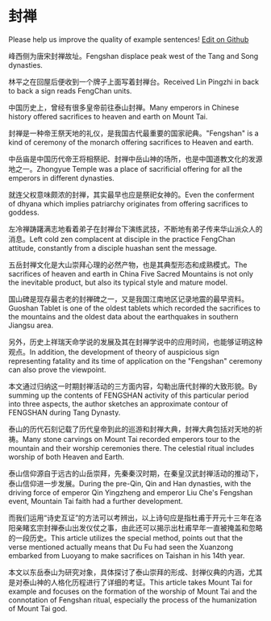 # 封禅

Please help us improve the quality of example sentences! [Edit on Github](https://github.com/jiyushe/jiyu-example-sentence-source/blob/main/chinese/fengshan_1.md)

<p><span class="chinese">峰西侧为唐宋封禅故址。</span><span class="english">Fengshan displace peak west of the Tang and Song dynasties.</span></p>

<p><span class="chinese">林平之在回屋后便收到一个牌子上面写着封禅台。</span><span class="english">Received Lin Pingzhi in back to back a sign reads FengChan units.</span></p>

<p><span class="chinese">中国历史上，曾经有很多皇帝前往泰山封禅。</span><span class="english">Many emperors in Chinese history offered sacrifices to heaven and earth on Mount Tai.</span></p>

<p><span class="chinese">封禅是一种帝王祭天地的礼仪，是我国古代最重要的国家祀典。</span><span class="english">"Fengshan" is a kind of ceremony of the monarch offering sacrifices to Heaven and earth.</span></p>

<p><span class="chinese">中岳庙是中国历代帝王将相祭祀、封禅中岳山神的场所，也是中国道教文化的发源地之一。</span><span class="english">Zhongyue Temple was a place of sacrificial offering for all the emperors in different dynasties.</span></p>

<p><span class="chinese">就连父权意味颇浓的封禅，其实最早也应是祭祀女神的。</span><span class="english">Even the conferment of dhyana which implies patriarchy originates from offering sacrifices to goddess.</span></p>

<p><span class="chinese">左冷禅踌躇满志地看着弟子在封禅台下演练武技，不断地有弟子传来华山派众人的消息。</span><span class="english">Left cold zen complacent at disciple in the practice FengChan attitude, constantly from a disciple huashan sent the message.</span></p>

<p><span class="chinese">五岳封禅文化是大山崇拜心理的必然产物，也是其典型形态和成熟模式。</span><span class="english">The sacrifices of heaven and earth in China Five Sacred Mountains is not only the inevitable product, but also its typical style and mature model.</span></p>

<p><span class="chinese">国山碑是现存最古老的封禅碑之一，又是我国江南地区记录地震的最早资料。</span><span class="english">Guoshan Tablet is one of the oldest tablets which recorded the sacrifices to the mountains and the oldest data about the earthquakes in southern Jiangsu area.</span></p>

<p><span class="chinese">另外，历史上祥瑞天命学说的发展及其在封禅学说中的应用时间，也能够证明这种观点。</span><span class="english">In addition, the development of theory of auspicious sign representing fatality and its time of application on the "Fengshan" ceremony can also prove the viewpoint.</span></p>

<p><span class="chinese">本文通过归纳这一时期封禅活动的三方面内容，勾勒出唐代封禅的大致形貌。</span><span class="english">By summing up the contents of FENGSHAN activity of this particular period into three aspects, the author sketches an approximate contour of FENGSHAN during Tang Dynasty.</span></p>

<p><span class="chinese">泰山的历代石刻记载了历代皇帝到此的巡游和封禅大典，封禅大典包括对天地的祈祷。</span><span class="english">Many stone carvings on Mount Tai recorded emperors tour to the mountain and their worship ceremonies there. The celestial ritual includes worship of both Heaven and Earth.</span></p>

<p><span class="chinese">泰山信仰源自于远古的山岳崇拜，先秦秦汉时期，在秦皇汉武封禅活动的推动下，泰山信仰进一步发展。</span><span class="english">During the pre-Qin, Qin and Han dynasties, with the driving force of emperor Qin Yingzheng and emperor Liu Che's Fengshan event, Mountain Tai faith had a further development.</span></p>

<p><span class="chinese">而我们运用“诗史互证”的方法可以考辨出，以上诗句应是指杜甫于开元十三年在洛阳亲睹玄宗封禅泰山出发仪仗之事，由此还可以揭示出杜甫早年一直被掩盖和忽略的一段历史。</span><span class="english">This article utilizes the special method, points out that the verse mentioned actually means that Du Fu had seen the Xuanzong embarked from Luoyang to make sacrifices on Taishan in his 14th year.</span></p>

<p><span class="chinese">本文以东岳泰山为研究对象，具体探讨了泰山崇拜的形成、封禅仪典的内涵，尤其是对泰山神的人格化历程进行了详细的考证。</span><span class="english">This article takes Mount Tai for example and focuses on the formation of the worship of Mount Tai and the connotation of Fengshan ritual, especially the process of the humanization of Mount Tai god.</span></p>

